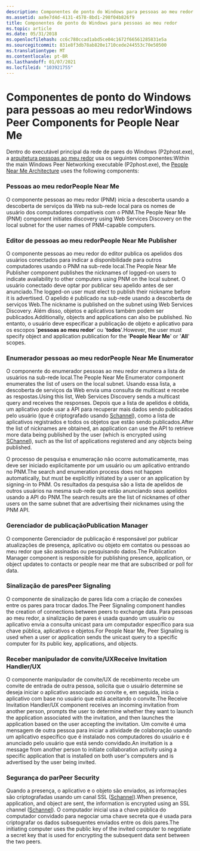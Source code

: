 ```yaml
---
description: Componentes de ponto do Windows para pessoas ao meu redor
ms.assetid: aa9e7d4d-4131-4578-8bd1-298f04b826f9
title: Componentes de ponto do Windows para pessoas ao meu redor
ms.topic: article
ms.date: 05/31/2018
ms.openlocfilehash: cc6c780ccad1abd5ce04c1672f66561285831e5a
ms.sourcegitcommit: 831e8f3db78ab820e1710cede244553c70e50500
ms.translationtype: MT
ms.contentlocale: pt-BR
ms.lasthandoff: 01/07/2021
ms.locfileid: "103921755"
---
```

# <a name="windows-peer-components-for-people-near-me"></a><span data-ttu-id="ed373-103">Componentes de ponto do Windows para pessoas ao meu redor</span><span class="sxs-lookup"><span data-stu-id="ed373-103">Windows Peer Components for People Near Me</span></span>

<span data-ttu-id="ed373-104">Dentro do executável principal da rede de pares do Windows (P2phost.exe), a [arquitetura pessoas ao meu redor](people-near-me-architecture.md) usa os seguintes componentes:</span><span class="sxs-lookup"><span data-stu-id="ed373-104">Within the main Windows Peer Networking executable (P2phost.exe), the [People Near Me Architecture](people-near-me-architecture.md) uses the following components:</span></span>

### <a name="people-near-me"></a><span data-ttu-id="ed373-105">Pessoas ao meu redor</span><span class="sxs-lookup"><span data-stu-id="ed373-105">People Near Me</span></span>

<span data-ttu-id="ed373-106">O componente pessoas ao meu redor (PNM) inicia a descoberta usando a descoberta de serviços da Web na sub-rede local para os nomes de usuário dos computadores compatíveis com o PNM.</span><span class="sxs-lookup"><span data-stu-id="ed373-106">The People Near Me (PNM) component initiates discovery using Web Services Discovery on the local subnet for the user names of PNM-capable computers.</span></span>

### <a name="people-near-me-publisher"></a><span data-ttu-id="ed373-107">Editor de pessoas ao meu redor</span><span class="sxs-lookup"><span data-stu-id="ed373-107">People Near Me Publisher</span></span>

<span data-ttu-id="ed373-108">O componente pessoas ao meu redor do editor publica os apelidos dos usuários conectados para indicar a disponibilidade para outros computadores usando o PNM na sub-rede local.</span><span class="sxs-lookup"><span data-stu-id="ed373-108">The People Near Me Publisher component publishes the nicknames of logged-on users to indicate availability to other computers using PNM on the local subnet.</span></span> <span data-ttu-id="ed373-109">O usuário conectado deve optar por publicar seu apelido antes de ser anunciado.</span><span class="sxs-lookup"><span data-stu-id="ed373-109">The logged-on user must elect to publish their nickname before it is advertised.</span></span> <span data-ttu-id="ed373-110">O apelido é publicado na sub-rede usando a descoberta de serviços Web.</span><span class="sxs-lookup"><span data-stu-id="ed373-110">The nickname is published on the subnet using Web Services Discovery.</span></span> <span data-ttu-id="ed373-111">Além disso, objetos e aplicativos também podem ser publicados.</span><span class="sxs-lookup"><span data-stu-id="ed373-111">Additionally, objects and applications can also be published.</span></span> <span data-ttu-id="ed373-112">No entanto, o usuário deve especificar a publicação de objeto e aplicativo para os escopos '**pessoas ao meu redor**' ou '**todos**'.</span><span class="sxs-lookup"><span data-stu-id="ed373-112">However, the user must specify object and application publication for the '**People Near Me**' or '**All**' scopes.</span></span>

### <a name="people-near-me-enumerator"></a><span data-ttu-id="ed373-113">Enumerador pessoas ao meu redor</span><span class="sxs-lookup"><span data-stu-id="ed373-113">People Near Me Enumerator</span></span>

<span data-ttu-id="ed373-114">O componente do enumerador pessoas ao meu redor enumera a lista de usuários na sub-rede local.</span><span class="sxs-lookup"><span data-stu-id="ed373-114">The People Near Me Enumerator component enumerates the list of users on the local subnet.</span></span> <span data-ttu-id="ed373-115">Usando essa lista, a descoberta de serviços da Web envia uma consulta de multicast e recebe as respostas.</span><span class="sxs-lookup"><span data-stu-id="ed373-115">Using this list, Web Services Discovery sends a multicast query and receives the responses.</span></span> <span data-ttu-id="ed373-116">Depois que a lista de apelidos é obtida, um aplicativo pode usar a API para recuperar mais dados sendo publicados pelo usuário (que é criptografado usando [Schannel](windows-vista-components-for-people-near-me.md)), como a lista de aplicativos registrados e todos os objetos que estão sendo publicados.</span><span class="sxs-lookup"><span data-stu-id="ed373-116">After the list of nicknames are obtained, an application can use the API to retrieve more data being published by the user (which is encrypted using [SChannel](windows-vista-components-for-people-near-me.md)), such as the list of applications registered and any objects being published.</span></span>

<span data-ttu-id="ed373-117">O processo de pesquisa e enumeração não ocorre automaticamente, mas deve ser iniciado explicitamente por um usuário ou um aplicativo entrando no PNM.</span><span class="sxs-lookup"><span data-stu-id="ed373-117">The search and enumeration process does not happen automatically, but must be explicitly initiated by a user or an application by signing-in to PNM.</span></span> <span data-ttu-id="ed373-118">Os resultados da pesquisa são a lista de apelidos de outros usuários na mesma sub-rede que estão anunciando seus apelidos usando a API do PNM.</span><span class="sxs-lookup"><span data-stu-id="ed373-118">The search results are the list of nicknames of other users on the same subnet that are advertising their nicknames using the PNM API.</span></span>

### <a name="publication-manager"></a><span data-ttu-id="ed373-119">Gerenciador de publicação</span><span class="sxs-lookup"><span data-stu-id="ed373-119">Publication Manager</span></span>

<span data-ttu-id="ed373-120">O componente Gerenciador de publicação é responsável por publicar atualizações de presença, aplicativo ou objeto em contatos ou pessoas ao meu redor que são assinadas ou pesquisando dados.</span><span class="sxs-lookup"><span data-stu-id="ed373-120">The Publication Manager component is responsible for publishing presence, application, or object updates to contacts or people near me that are subscribed or poll for data.</span></span>

### <a name="peer-signaling"></a><span data-ttu-id="ed373-121">Sinalização de pares</span><span class="sxs-lookup"><span data-stu-id="ed373-121">Peer Signaling</span></span>

<span data-ttu-id="ed373-122">O componente de sinalização de pares lida com a criação de conexões entre os pares para trocar dados.</span><span class="sxs-lookup"><span data-stu-id="ed373-122">The Peer Signaling component handles the creation of connections between peers to exchange data.</span></span> <span data-ttu-id="ed373-123">Para pessoas ao meu redor, a sinalização de pares é usada quando um usuário ou aplicativo envia a consulta unicast para um computador específico para sua chave pública, aplicativos e objetos.</span><span class="sxs-lookup"><span data-stu-id="ed373-123">For People Near Me, Peer Signaling is used when a user or application sends the unicast query to a specific computer for its public key, applications, and objects.</span></span>

### <a name="receive-invitation-handlerux"></a><span data-ttu-id="ed373-124">Receber manipulador de convite/UX</span><span class="sxs-lookup"><span data-stu-id="ed373-124">Receive Invitation Handler/UX</span></span>

<span data-ttu-id="ed373-125">O componente manipulador de convite/UX de recebimento recebe um convite de entrada de outra pessoa, solicita que o usuário determine se deseja iniciar o aplicativo associado ao convite e, em seguida, inicia o aplicativo com base no usuário que está aceitando o convite.</span><span class="sxs-lookup"><span data-stu-id="ed373-125">The Receive Invitation Handler/UX component receives an incoming invitation from another person, prompts the user to determine whether they want to launch the application associated with the invitation, and then launches the application based on the user accepting the invitation.</span></span> <span data-ttu-id="ed373-126">Um convite é uma mensagem de outra pessoa para iniciar a atividade de colaboração usando um aplicativo específico que é instalado nos computadores do usuário e é anunciado pelo usuário que está sendo convidado.</span><span class="sxs-lookup"><span data-stu-id="ed373-126">An invitation is a message from another person to initiate collaboration activity using a specific application that is installed on both user's computers and is advertised by the user being invited.</span></span>

### <a name="peer-security"></a><span data-ttu-id="ed373-127">Segurança do par</span><span class="sxs-lookup"><span data-stu-id="ed373-127">Peer Security</span></span>

<span data-ttu-id="ed373-128">Quando a presença, o aplicativo e o objeto são enviados, as informações são criptografadas usando um canal SSL ([Schannel](windows-vista-components-for-people-near-me.md)).</span><span class="sxs-lookup"><span data-stu-id="ed373-128">When presence, application, and object are sent, the information is encrypted using an SSL channel ([Schannel](windows-vista-components-for-people-near-me.md)).</span></span> <span data-ttu-id="ed373-129">O computador inicial usa a chave pública do computador convidado para negociar uma chave secreta que é usada para criptografar os dados subsequentes enviados entre os dois pares.</span><span class="sxs-lookup"><span data-stu-id="ed373-129">The initiating computer uses the public key of the invited computer to negotiate a secret key that is used for encrypting the subsequent data sent between the two peers.</span></span>

 

 



